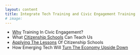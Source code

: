 ```yaml
---
layout: content
title: Integrate Tech Training and Civic Engagement Training
# image:
---
```


- [Why](10-why.html) Training In Civic Engagement?
- What [Citizenship Schools](20-citizenship-schools.html) Can Teach Us
- [Applying The Lessons](30-applying-lessons.html) Of Citizenship Schools
- How Emerging Tech Will [Turn The Economy Upside Down](40-et-economy.html)
